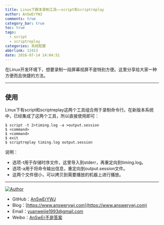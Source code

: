 ```yaml
---
title: Linux下脚本录制工具——script和scriptreplay
author: AnSwErYWJ
comments: true
category_bar: true
toc: true
tags:
  - script
  - scriptreplay
categories: 系统配置
abbrlink: 12413
date: 2016-07-14 14:04:51
---
```


在Linux开发环境下，想要录制一段屏幕视屏不是特别方便。这里分享给大家一种方便而且快捷的方法。

----------
<!--more-->

## 使用
Linux下有script和scriptreplay这两个工具组合用于录制命令行。在新版本系统中，已经集成了这两个工具，所以直接使用即可：
```
$ script -t 2>timing.log -a >output.session
$ <command>
$ <command>
$ exit
$ scriptreplay timing.log output.session
```

说明：
- 选项-t用于存储时序文件，这里导入到stderr，再重定向到timing.log。
- 选项-a用于将命令输出信息，重定向到output.session文件。
- 这两个文件很小，可以拷贝到需要播放的机器上进行播放。

-----

<a href="#"><img src="https://img.shields.io/badge/Author-AnSwErYWJ-blue" alt="Author"></a>
- GitHub：[AnSwErYWJ](https://github.com/AnSwErYWJ)
- Blog：[https://www.answerywj.com](https://www.answerywj.com) 
- Email：[yuanweijie1993@gmail.com](https://mail.google.com)
- Weibo：[AnSwEr不是答案](https://weibo.com/1783591593)